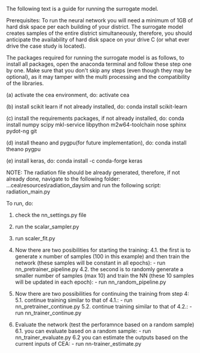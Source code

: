 The following text is a guide for running the surrogate model.

Prerequisites:
To run the neural network you will need a minimum of 1GB of hard disk space per each building of your district.
The surrogate model creates samples of the entire district simultaneously, therefore, you should anticipate
the availability of hard disk space on your drive C (or what ever drive the case study is located).

The packages required for running the surrogate model is as follows, to install all packages, open the anaconda
terminal and follow these step one by one. Make sure that you don't skip any steps (even though they may be
optional), as it may tamper with the multi processing and the compatibility of the libraries.

(a) activate the cea environment, do:
    activate cea

(b) install scikit learn if not already installed, do:
    conda install scikit-learn

(c) install the requirements packages, if not already installed, do:
    conda install numpy scipy mkl-service libpython m2w64-toolchain nose sphinx pydot-ng git

(d) install theano and pygpu(for future implementation), do:
    conda install theano pygpu

(e) install keras, do:
    conda install -c conda-forge keras

NOTE:
The radiation file should be already generated, therefore, if not already done, navigate to the following folder:
    ...cea\resources\radiation_daysim
and run the following script:
    radiation_main.py

To run, do:
1. check the nn_settings.py file
2. run the scalar_sampler.py
3. run scaler_fit.py

4. Now there are two posibilities for starting the training:
    4.1. the first is to generate x number of samples (100 in this example)
    and then train the network (these samples will be constant in all epochs):
        - run nn_pretrainer_pipeline.py
    4.2. the second is to randomly generate a smaller number of samples (max 10)
    and train the NN (these 10 samples will be updated in each epoch):
        - run nn_random_pipeline.py

5. Now there are two possibilities for continuing the training from step 4:
    5.1. continue training similar to that of 4.1.:
        - run nn_pretrainer_continue.py
    5.2. continue training similar to that of 4.2.:
        - run nn_trainer_continue.py

6. Evaluate the network (test the perforamnce based on a random sample)
    6.1. you can evaluate based on a random sample:
        - run nn_trainer_evaluate.py
    6.2 you can estimate the outputs based on the current inputs of CEA:
        - run nn-trainer_estimate.py

